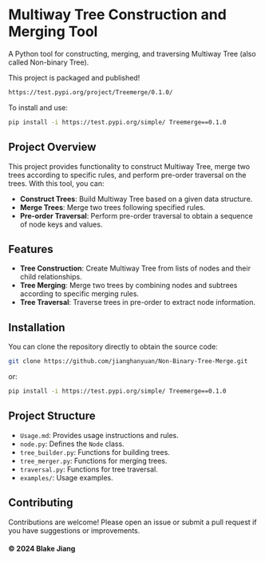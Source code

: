 # Multiway Tree Construction and Merging Tool

A Python tool for constructing, merging, and traversing Multiway Tree (also called Non-binary Tree).

This project is packaged and published!
```bash
https://test.pypi.org/project/Treemerge/0.1.0/
```
To install and use:
```bash
pip install -i https://test.pypi.org/simple/ Treemerge==0.1.0
```

## Project Overview

This project provides functionality to construct Multiway Tree, merge two trees according to specific rules, and perform pre-order traversal on the trees. With this tool, you can:

- **Construct Trees**: Build Multiway Tree based on a given data structure.
- **Merge Trees**: Merge two trees following specified rules.
- **Pre-order Traversal**: Perform pre-order traversal to obtain a sequence of node keys and values.

## Features

- **Tree Construction**: Create Multiway Tree from lists of nodes and their child relationships.
- **Tree Merging**: Merge two trees by combining nodes and subtrees according to specific merging rules.
- **Tree Traversal**: Traverse trees in pre-order to extract node information.

## Installation

You can clone the repository directly to obtain the source code:

```bash
git clone https://github.com/jianghanyuan/Non-Binary-Tree-Merge.git
```
or:
```bash
pip install -i https://test.pypi.org/simple/ Treemerge==0.1.0
```

## Project Structure

- `Usage.md`: Provides usage instructions and rules.
- `node.py`: Defines the `Node` class.
- `tree_builder.py`: Functions for building trees.
- `tree_merger.py`: Functions for merging trees.
- `traversal.py`: Functions for tree traversal.
- `examples/`: Usage examples.

## Contributing
Contributions are welcome! Please open an issue or submit a pull request if you have suggestions or improvements.

#### © 2024 Blake Jiang




